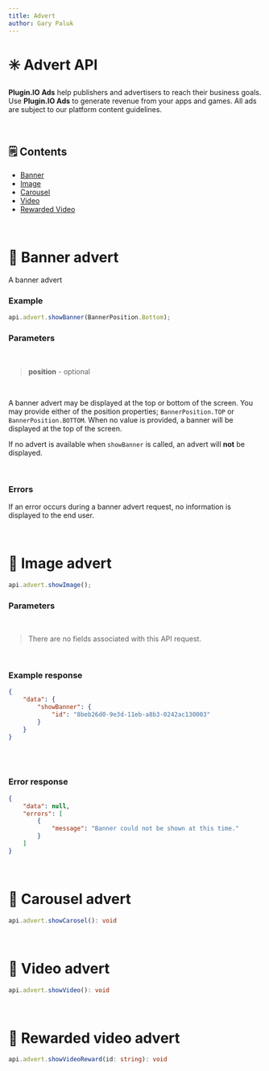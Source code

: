 ```yaml
---
title: Advert
author: Gary Paluk
---
```


# ✳️ Advert API

<b>Plugin.IO Ads</b> help publishers and advertisers to reach their business goals. Use <b>Plugin.IO Ads</b> to 
generate revenue from your apps and games. All ads are subject to our platform content guidelines.

<br />

## 🗒 Contents

* [Banner](#banner)
* [Image](#image)
* [Carousel](#carousel)
* [Video](#video)
* [Rewarded Video](#rewarded-video)

<br />

<a name="banner"></a>
# 🎯 Banner advert 

A banner advert

<!-- ![alt](https://raw.githubusercontent.com/pluginio/static-content/main/lang/en/docs/v1/images/api_advert_banner.gif) -->

### Example

```typescript
api.advert.showBanner(BannerPosition.Bottom);
```

### Parameters
<br />

> <b>position</b> - optional

<br />

A banner advert may be displayed at the top or bottom of the screen. You may provide either of the position 
properties; `BannerPosition.TOP` or `BannerPosition.BOTTOM`. When no value is provided, a banner will be 
displayed at the top of the screen.

If no advert is available when `showBanner` is called, an advert will <b>not</b> be displayed.

<br />

### Errors

If an error occurs during a banner advert request, no information is displayed to the end user.

<br />

<a name="image"></a>
# 🎯 Image advert

<!-- ![alt](https://raw.githubusercontent.com/pluginio/static-content/main/lang/en/docs/v1/images/api_advert_banner.gif) -->

```typescript
api.advert.showImage();
```

### Parameters
<br />

> There are no fields associated with this API request.


<br />


### Example response
```json
{
    "data": {
        "showBanner": {
            "id": "8beb26d0-9e3d-11eb-a8b3-0242ac130003"
        }
    }
}
```

<br />
<br />

### Error response

```json
{
    "data": null,
    "errors": [
        {
            "message": "Banner could not be shown at this time."
        }
    ]
}
```

<br />

<a name="carousel"></a>
# 🎯 Carousel advert

```typescript
api.advert.showCarosel(): void
```

<br />

<a name="video"></a>
# 🎯 Video advert

```typescript
api.advert.showVideo(): void
```

<br />

<a name="rewarded-video"></a>
# 🎯 Rewarded video advert

```typescript
api.advert.showVideoReward(id: string): void
```
